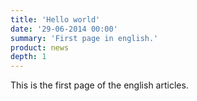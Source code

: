 ```yaml
---
title: 'Hello world'
date: '29-06-2014 00:00'
summary: 'First page in english.'
product: news
depth: 1
---
```


This is the first page of the english articles.
